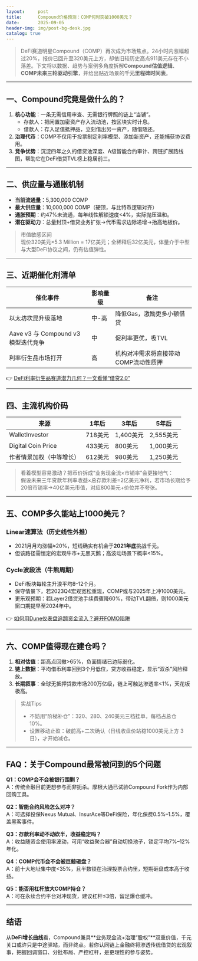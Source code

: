 ```yaml
---
layout:     post
title:      Compound价格预测：COMP何时突破1000美元？
date:       2025-09-05
header-img: img/post-bg-desk.jpg
catalog: true
---
```


> DeFi赛道明星Compound（COMP）再次成为市场焦点。24小时内涨幅超过20%，报价已回升至320美元上方，却依旧较历史高点911美元存在不小落差。下文将以数据、趋势与案例多角度拆解**Compound估值逻辑**、**COMP未来三轮驱动引擎**，并给出贴近场景的**千元里程碑时间表**。

---

## 一、Compound究竟是做什么的？

1. **核心功能**：一条无需信用审查、无需银行牌照的链上“当铺”。  
   - 存款人：把闲置加密资产存入流动池，按区块实时计息。  
   - 借款人：存入足值抵押品，立刻借出另一资产，随借随还。  
2. **治理代币**：COMP不仅用于投票制定利率模型、添加新资产，还能捕获协议费用。  
3. **竞争优势**：沉淀四年之久的借贷池深度、A级智能合约审计、跨链扩展路线图，帮助它在DeFi借贷TVL榜上稳居前三。

---

## 二、供应量与通胀机制

- **当前流通量**：5,300,000 COMP  
- **最大供应量**：10,000,000 COMP（硬顶，与比特币逻辑对齐）  
- **通胀预期**：约47%未流通，每年线性解锁速度<4%，实际抛压温和。  
- **潜在驱动力**：总量封顶+借贷业务扩张→代币需求边际递增→抬高地板价。

> 市值敏感区间  
> 现价320美元×5.3 Million = 17亿美元；全稀释后32亿美元，体量介于中型与大型DeFi协议之间，仍有估值弹性。

---

## 三、近期催化剂清单

| 催化事件 | 影响量级 | 备注 |
|---|---|---|
| 以太坊坎昆升级落地 | 中-高 | 降低Gas，激励更多小额借贷 |
| Aave v3 与 Compound v3 模型迭代竞争 | 中 | 促利率更优，吸TVL |
| 利率衍生品市场打开 | 高 | 机构对冲需求将直接带动COMP流动性质押 |

👉 [DeFi利率衍生品赛道潜力几何？一文看懂“借贷2.0”](https://okxdog.com/)

---

## 四、主流机构价码

| 来源 | 1年后 | 3年后 | 5年后 |
|---|---|---|---|
| WalletInvestor | 718美元 | 1,400美元 | 2,555美元 |
| Digital Coin Price | 433美元 | 800美元 | 1,000美元 |
| 作者情景加权（中等增长） | 612美元 | 980美元 | 1,250美元 |

> 看着模型容易激动？把币价拆成“业务现金流×市销率”会更接地气：  
> 假设未来三年贷款年利率收益×总存款利差=2亿美元净利，若市场长期给予20倍市销率→40亿美元市值，对应800美元+价位并不夸张。

---

## 五、COMP多久能站上1000美元？

### Linear速算法（历史线性外推）
- 2021月月均涨幅≈20%，短线确实有机会于**2021年底**挑战千元。  
- 但该路径需恒定的宏观牛市+无黑天鹅；高波动场景下概率<15%。

### Cycle波段法（牛熊周期）
- DeFi板块每轮主升浪平均8–12个月。  
- 保守情景下，若2023Q4宏观宽松重现，COMP或与2025年上冲1000美元。  
- 更乐观预期：若Layer2借贷池手续费骤降60%，带动TVL翻倍，则1000美元窗口期提早至2024年中。

👉 [如何用Dune仪表盘追踪资金流入？避开FOMO陷阱](https://okxdog.com/)

---

## 六、COMP值得现在建仓吗？

1. **相对估值**：距高点回撤>65%，负面情绪已边际弱化。  
2. **链上数据**：平均借币利率回到3个月低位，贷方收益稳定，显示“双杀”风险释放。  
3. **长期叙事**：全球无抵押贷款市场200万亿级，链上可触达渗透率<1%，天花板极高。  

> 实战Tips  
> - 不妨用“阶梯补仓”：320、280、240美元三档挂单，每档占总仓10%。  
> - 设置移动止盈：破前高+二次确认（日线收盘价站稳1000美元上方 3日），才开始减仓。

---

## FAQ：关于Compound最常被问到的5个问题

**Q1：COMP会不会被银行围剿？**  
A：传统金融目前更想参与而非扼杀。摩根大通已试验Compound Fork作为内部回购工具。

**Q2：智能合约风险怎么对冲？**  
A：可选择投保Nexus Mutual、InsurAce等DeFi保险，年化保费0.5%–1.5%，覆盖黑客事件。

**Q3：存款利率动不动砍半，收益稳定吗？**  
A：收益随资金使用率波动，可用“收益聚合器”自动切换池子，锁定平均7%–12%年化。

**Q4：COMP代币会不会被巨鲸砸盘？**  
A：前十大地址集中度<35%，且半数锁在治理投票合约里，短期砸盘成本高于收益。

**Q5：能否用杠杆放大COMP持仓？**  
A：可在永续合约平台对冲现货，建议杠杆≤3倍，留足爆仓缓冲。

---

## 结语

从**DeFi增长曲线**看，Compound兼具**业务现金流+治理“股权”**双重价值，千元关口或许只是中途驿站，而非终点。若你认同链上金融终将渗透传统借贷的宏观叙事，把握回调窗口、分批布局、严控杠杆，是更理性的参与姿势。